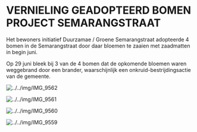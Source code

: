 # VERNIELING GEADOPTEERD BOMEN PROJECT SEMARANGSTRAAT

Het bewoners initiatief Duurzamae / Groene Semarangstraat adopteerde 4 bomen in de Semarangstraat door daar bloemen te zaaien met zaadmatten in begin juni.

Op 29 juni bleek bij 3 van de 4 bomen dat de opkomende bloemen waren weggebrand door een brander, waarschijnlijk een onkruid-bestrijdingsactie van de gemeente.

![../../img/IMG_9562](../../img/IMG_9562)

![../../img/IMG_9561](../../img/IMG_9561)

![../../img/IMG_9560](../../img/IMG_9560)

![../../img/IMG_9559](../../img/IMG_9559)
